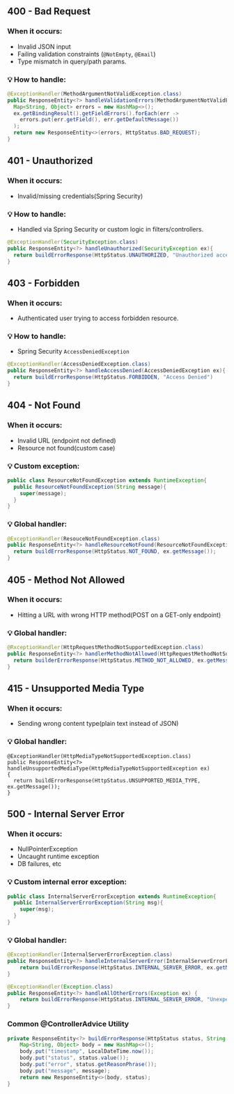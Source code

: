 ## 400 - Bad Request
### When it occurs:
- Invalid JSON input
- Failing validation constraints (`@NotEmpty`, `@Email`)
- Type mismatch in query/path params.

### 💡 How to handle:
```java
@ExceptionHandler(MethodArgumentNotValidException.class)
public ResponseEntity<?> handleValidationErrors(MethodArgumentNotValidException ex){
  Map<String, Object> errors = new HashMap<>();
  ex.getBindingResult().getFieldErrors().forEach(err ->
    errors.put(err.getField(), err.getDefaultMessage())
  );
  return new ResponseEntity<>(errors, HttpStatus.BAD_REQUEST);
}
```

## 401 - Unauthorized
### When it occurs:
- Invalid/missing credentials(Spring Security)

### 💡 How to handle:
- Handled via Spring Security or custom logic in filters/controllers.
```java
@ExceptionHandler(SecurityException.class)
public ResponseEntity<?> handleUnauthorized(SecurityException ex){
  return buildErrorResponse(HttpStatus.UNAUTHORIZED, "Unauthorized access");
}
```

## 403 - Forbidden
### When it occurs:
- Authenticated user trying to access forbidden resource.

### 💡 How to handle:
- Spring Security `AccessDeniedException`
```java
@ExceptionHandler(AccessDeniedException.class)
public ResponseEntity<?> handleAccessDenied(AccessDeniedException ex){
  return buildErrorResponse(HttpStatus.FORBIDDEN, "Access Denied")
}
```

## 404 - Not Found
### When it occurs:
- Invalid URL (endpoint not defined)
- Resource not found(custom case)

### 💡 Custom exception:
```java
public class ResourceNotFoundException extends RuntimeException{
  public ResourceNotFoundException(String message){
    super(message);
  }
}
```

### 💡 Global handler:
```java
@ExceptionHandler(ResouceNotFoundException.class)
public ResponseEntity<?> handleResourceNotFound(ResourceNotFoundException ex){
  return buildErrorResponse(HttpStatus.NOT_FOUND, ex.getMessage());
}
```

## 405 - Method Not Allowed
### When it occurs:
- Hitting a URL with wrong HTTP method(POST on a GET-only endpoint)

### 💡 Global handler:
```java
@RxceptionHandler(HttpRequestMethodNotSupportedException.class)
public ResponseEntity<?> handlerMethodNotAllowed(HttpRequestMethodNotSupportedException ex){
  return builderErrorResponse(HttpStatus.METHOD_NOT_ALLOWED, ex.getMessage());
}
```

## 415 - Unsupported Media Type
### When it occurs:
- Sending wrong content type(plain text instead of JSON)

### 💡 Global handler:
```hava
@ExceptionHandler(HttpMediaTypeNotSupportedException.class)
public ResponseEntity<?> handleUnsupportedMediaType(HttpMediaTypeNotSupportedException ex)
{
  return buildErrorResponse(HttpStatus.UNSUPPORTED_MEDIA_TYPE, ex.getMessage());
}
```

## 500 - Internal Server Error
### When it occurs:
- NullPointerException
- Uncaught runtime exception
- DB failures, etc

### 💡 Custom internal error exception:
```java
public class InternalServerErrorException extends RuntimeException{
  public InternalServerErrorException(String msg){
    super(msg);
  }
}
```

### 💡 Global handler:
```java
@ExceptionHandler(InternalServerErrorException.class)
public ResponseEntity<?> handleInternalServerError(InternalServerErrorException ex) {
    return buildErrorResponse(HttpStatus.INTERNAL_SERVER_ERROR, ex.getMessage());
}

@ExceptionHandler(Exception.class)
public ResponseEntity<?> handleAllOtherErrors(Exception ex) {
    return buildErrorResponse(HttpStatus.INTERNAL_SERVER_ERROR, "Unexpected error: " + ex.getMessage());
}
```

### Common @ControllerAdvice Utility
```java
private ResponseEntity<?> buildErrorResponse(HttpStatus status, String message) {
    Map<String, Object> body = new HashMap<>();
    body.put("timestamp", LocalDateTime.now());
    body.put("status", status.value());
    body.put("error", status.getReasonPhrase());
    body.put("message", message);
    return new ResponseEntity<>(body, status);
}

```



































